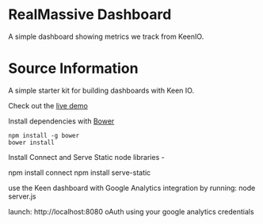 RealMassive Dashboard
=====================

A simple dashboard showing metrics we track from KeenIO.

Source Information
==================

A simple starter kit for building dashboards with Keen IO.

Check out the [live demo](http://keen-starter-dashboard.brace.io/)

Install dependencies with [Bower](http://bower.io/)

```
npm install -g bower
bower install
```

Install Connect and Serve Static node libraries -


npm install connect
npm install serve-static

use the Keen dashboard with Google Analytics integration by running:
node server.js

launch:
http://localhost:8080
oAuth using your google analytics credentials